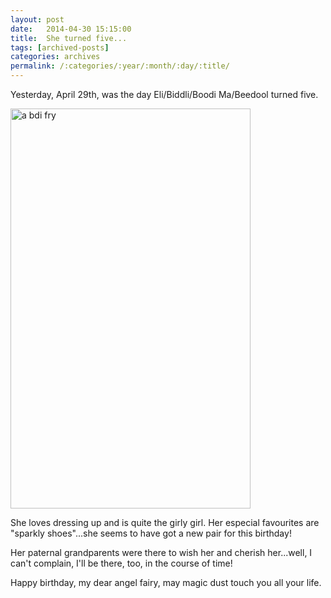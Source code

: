 ```yaml
---
layout: post
date:	2014-04-30 15:15:00
title:  She turned five...
tags: [archived-posts]
categories: archives
permalink: /:categories/:year/:month/:day/:title/
---
```

Yesterday, April 29th, was the day Eli/Biddli/Boodi Ma/Beedool turned five.

<a href="https://www.flickr.com/photos/86494503@N00/13885934468" title="a bdi fry by mohandep, on Flickr"><img src="https://farm6.staticflickr.com/5538/13885934468_1b84675d33_z.jpg" width="384" height="640" alt="a bdi fry"></a>


She loves dressing up and is quite the girly girl. Her especial favourites are "sparkly shoes"...she seems to have got a new pair for this birthday!

Her paternal grandparents were there to wish her and cherish her...well, I can't complain, I'll be there, too, in the course of time!

Happy birthday, my dear angel fairy, may magic dust touch you all your life.
